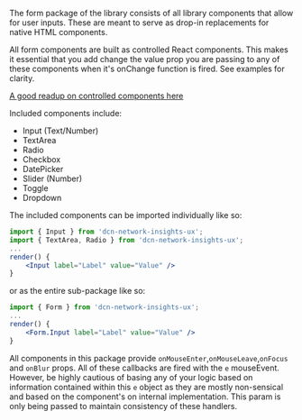 The form package of the library consists of all library components that allow for user inputs. These are meant to serve as drop-in replacements for native HTML components.

All form components are built as controlled React components. This makes it essential that you add change the value prop you are passing to any of these components when it's onChange function is fired. See examples for clarity.

[A good readup on controlled components here](https://lorenstewart.me/2016/10/31/react-js-forms-controlled-components/)

Included components include:
* Input (Text/Number)
* TextArea
* Radio
* Checkbox
* DatePicker
* Slider (Number)
* Toggle
* Dropdown

The included components can be imported individually like so:
```jsx static
import { Input } from 'dcn-network-insights-ux';
import { TextArea, Radio } from 'dcn-network-insights-ux';
...
render() {
    <Input label="Label" value="Value" /> 
}
```
or as the entire sub-package like so:
```jsx static
import { Form } from 'dcn-network-insights-ux';
...
render() {
    <Form.Input label="Label" value="Value" /> 
}
```

All components in this package provide `onMouseEnter`,`onMouseLeave`,`onFocus` and `onBlur` props. All of these callbacks are fired with the `e` mouseEvent. However, be highly cautious of basing any of your logic based on information contained within this `e` object as they are mostly non-sensical and based on the component's on internal implementation. This param is only being passed to maintain consistency of these handlers.